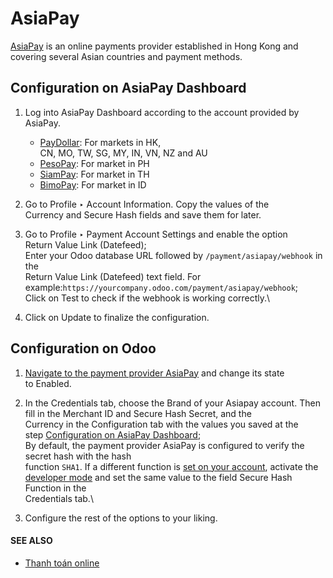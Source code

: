 # AsiaPay

[AsiaPay](https://www.asiapay.com/) is an online payments provider established in Hong Kong and\
covering several Asian countries and payment methods.

## Configuration on AsiaPay Dashboard

1. Log into AsiaPay Dashboard according to the account provided by AsiaPay.
   * [PayDollar](https://www.paydollar.com/b2c2/eng/merchant/index.jsp): For markets in HK,\
     CN, MO, TW, SG, MY, IN, VN, NZ and AU
   * [PesoPay](https://www.pesopay.com/b2c2/eng/merchant/index.jsp): For market in PH
   * [SiamPay](https://www.siampay.com/b2c2/eng/merchant/index.jsp): For market in TH
   * [BimoPay](https://www.bimopay.com/b2c2/eng/merchant/index.jsp): For market in ID
2. Go to Profile ‣ Account Information. Copy the values of the\
   Currency and Secure Hash fields and save them for later.
3. Go to Profile ‣ Payment Account Settings and enable the option\
   Return Value Link (Datefeed);\
   Enter your Odoo database URL followed by `/payment/asiapay/webhook` in the\
   Return Value Link (Datefeed) text field. For example:`https://yourcompany.odoo.com/payment/asiapay/webhook`;\
   Click on Test to check if the webhook is working correctly.\

4. Click on Update to finalize the configuration.

## Configuration on Odoo

1. [Navigate to the payment provider AsiaPay](applications/finance/payment_providers.md#payment-providers-add-new) and change its state\
   to Enabled.
2. In the Credentials tab, choose the Brand of your Asiapay account. Then\
   fill in the Merchant ID and Secure Hash Secret, and the\
   Currency in the Configuration tab with the values you saved at the\
   step [Configuration on AsiaPay Dashboard](asiapay.md#payment-providers-asiapay-configure-dashboard);\
   By default, the payment provider AsiaPay is configured to verify the secret hash with the hash\
   function `SHA1`. If a different function is [set on your account](asiapay.md#payment-providers-asiapay-configure-dashboard), activate the [developer mode](applications/general/developer_mode.md#developer-mode) and set the same value to the field Secure Hash Function in the\
   Credentials tab.\

3. Configure the rest of the options to your liking.

#### SEE ALSO

* [Thanh toán online](applications/finance/payment_providers.md)
